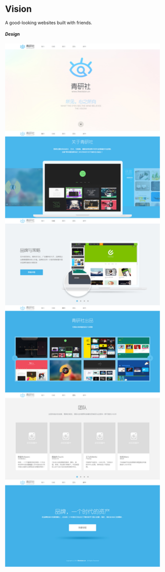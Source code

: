 # Vision
A good-looking websites built with friends.



##### Design
<img src="readme_img/Design.jpg" width="641">
